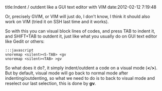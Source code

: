 title:Indent / outdent like a GUI text editor with VIM 
date:2012-02-12 7:19:48

Or, precisely GVIM, or VIM will just do, I don't know, I think it should also work on VIM (tried it on SSH last time and it works).

So with this you can visual block lines of codes, and press TAB to indent it, and SHIFT+TAB to outdent it, just like what you usually do on GUI text editor like Gedit or others:

	:::javascript
	vnoremap <silent><S-TAB> <gv
	vnoremap <silent><TAB> >gv

So what does it do?, it simply indent/outdent a code on a visual mode (<strong>&lt;</strong>/<strong>&gt;</strong>). But by default, visual mode will go back to normal mode after indenting/outdenting, so what we need to do is to back to visual mode and reselect our last selection, this is done by <strong>gv</strong>.